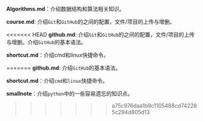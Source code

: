 **Algorithms.md**：介绍数据结构和算法相关知识。

**course.md**: 介绍`Git`和`GitHub`的之间的配置，文件/项目的上传与增删。

<<<<<<< HEAD
**github.md**: 介绍`Git`和`GitHub`的之间的配置，文件/项目的上传与增删。介绍`GitHub`的基本语法。

**shortcut.md**：介绍cmd和linux快捷命令。





=======
**github.md**: 介绍`GitHub`的基本语法。

**shortcut.md**：介绍`cmd`和`linux`快捷命令。

**smallnote**：介绍`python`中的一些容易遗忘的知识点。
>>>>>>> a75c976daa1b9c1105488cd742285c294d805d13
